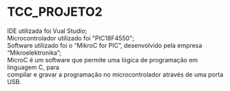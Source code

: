 # TCC_PROJETO2

IDE utilizada foi Vual Studio;<br>
Microcontrolador utilizado foi "PIC18F4550";<br> 
Software utilizado foi o “MikroC for PIC”, desenvolvido pela empresa “Mikroelektronika”;<br>
MicroC é um software que permite uma lógica de programação em linguagem C, para<br> 
compilar e gravar a programação no microcontrolador através de uma porta USB.
